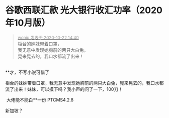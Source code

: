 # 谷歌西联汇款 光大银行收汇功率（2020年10月版）


<div class="quote"><blockquote><font size="2"><a href="https://www.hostloc.com/forum.php?mod=redirect&amp;goto=findpost&amp;pid=9335952&amp;ptid=757148" target="_blank"><font color="#999999">woniu 发表于 2020-10-22 14:40</font></a></font><br />
柜台的妹妹带着口罩，<br />
我无意中发现她胸前的两只大白兔，<br />
晃来晃去的，我口水都流了出来！</blockquote></div><br />
**才，不写小说可惜了<img src="static/image/smiley/default/lol.gif" smilieid="12" border="0" alt="" />

柜台的妹妹带着口罩，我无意中发现她胸前的两只大白兔，晃来晃去的，我口水都流了出来！妹妹，可以摸下吗？我小声的问了一下，100刀！

<img src="static/image/smiley/default/lol.gif" smilieid="12" border="0" alt="" /> 大佬能不能白**一份 PTCMS4.2.8

新加坡？
